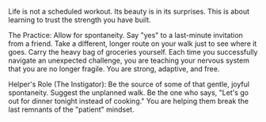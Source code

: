 Life is not a scheduled workout. Its beauty is in its surprises. This is about learning to trust the strength you have built.

The Practice: Allow for spontaneity. Say "yes" to a last-minute invitation from a friend. Take a different, longer route on your walk just to see where it goes. Carry the heavy bag of groceries yourself. Each time you successfully navigate an unexpected challenge, you are teaching your nervous system that you are no longer fragile. You are strong, adaptive, and free.

Helper's Role (The Instigator): Be the source of some of that gentle, joyful spontaneity. Suggest the unplanned walk. Be the one who says, "Let's go out for dinner tonight instead of cooking." You are helping them break the last remnants of the "patient" mindset.